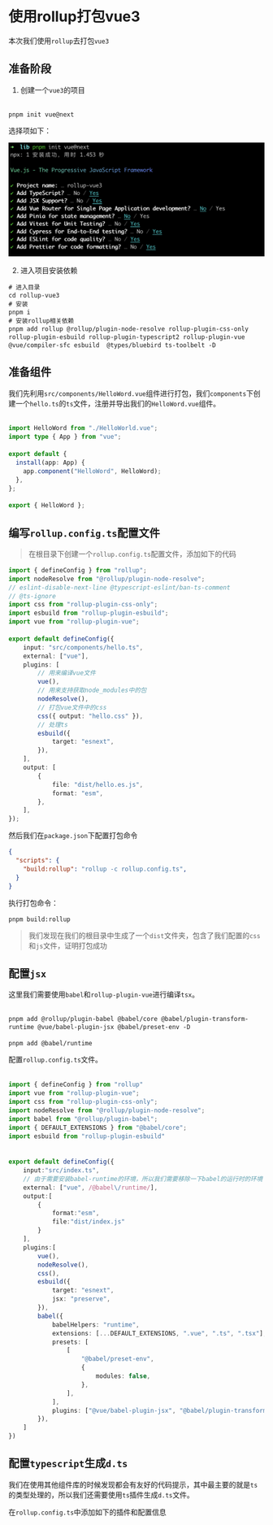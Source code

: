 # 使用rollup打包vue3

本次我们使用`rollup`去打包`vue3`

## 准备阶段

1. 创建一个`vue3`的项目

```shell

pnpm init vue@next

```
选择项如下：

![截屏2022-01-20 下午9.11.55](./assets/1.png)


2. 进入项目安装依赖

```shell
# 进入目录
cd rollup-vue3
# 安装
pnpm i
# 安装rollup相关依赖
pnpm add rollup @rollup/plugin-node-resolve rollup-plugin-css-only rollup-plugin-esbuild rollup-plugin-typescript2 rollup-plugin-vue @vue/compiler-sfc esbuild  @types/bluebird ts-toolbelt -D
```

## 准备组件

我们先利用`src/components/HelloWord.vue`组件进行打包，我们`components`下创建一个`hello.ts`的`ts`文件，注册并导出我们的`HelloWord.vue`组件。

```ts

import HelloWord from "./HelloWorld.vue";
import type { App } from "vue";

export default {
  install(app: App) {
    app.component("HelloWord", HelloWord);
  },
};

export { HelloWord };

```

## 编写`rollup.config.ts`配置文件

> 在根目录下创建一个`rollup.config.ts`配置文件，添加如下的代码

```ts
import { defineConfig } from "rollup";
import nodeResolve from "@rollup/plugin-node-resolve";
// eslint-disable-next-line @typescript-eslint/ban-ts-comment
// @ts-ignore
import css from "rollup-plugin-css-only";
import esbuild from "rollup-plugin-esbuild";
import vue from "rollup-plugin-vue";

export default defineConfig({
    input: "src/components/hello.ts",
    external: ["vue"],
    plugins: [
        // 用来编译vue文件
        vue(),
        // 用来支持获取node_modules中的包
        nodeResolve(),
        // 打包vue文件中的css
        css({ output: "hello.css" }),
        // 处理ts
        esbuild({
            target: "esnext",
        }),
    ],
    output: [
        {
            file: "dist/hello.es.js",
            format: "esm",
        },
    ],
});

```

然后我们在`package.json`下配置打包命令

```json
{
  "scripts": {
    "build:rollup": "rollup -c rollup.config.ts",
  }
}
```

执行打包命令：

```shell
pnpm build:rollup
```

> 我们发现在我们的根目录中生成了一个`dist`文件夹，包含了我们配置的`css`和`js`文件，证明打包成功


## 配置`jsx`

这里我们需要使用`babel`和`rollup-plugin-vue`进行编译`tsx`。

```shell

pnpm add @rollup/plugin-babel @babel/core @babel/plugin-transform-runtime @vue/babel-plugin-jsx @babel/preset-env -D
 
pnpm add @babel/runtime

```

配置`rollup.config.ts`文件。

```ts

import { defineConfig } from "rollup"
import vue from "rollup-plugin-vue";
import css from "rollup-plugin-css-only";
import nodeResolve from "@rollup/plugin-node-resolve";
import babel from "@rollup/plugin-babel";
import { DEFAULT_EXTENSIONS } from "@babel/core";
import esbuild from "rollup-plugin-esbuild"


export default defineConfig({
    input:"src/index.ts",
    // 由于需要安装babel-runtime的环境，所以我们需要移除一下babel的运行时的环境
    external: ["vue", /@babel\/runtime/],
    output:[
        {
            format:"esm",
            file:"dist/index.js"
        }
    ],
    plugins:[
        vue(),
        nodeResolve(),
        css(),
        esbuild({
            target: "esnext",
            jsx: "preserve",
        }),
        babel({
            babelHelpers: "runtime",
            extensions: [...DEFAULT_EXTENSIONS, ".vue", ".ts", ".tsx"],
            presets: [
                [
                    "@babel/preset-env",
                    {
                        modules: false,
                    },
                ],
            ],
            plugins: ["@vue/babel-plugin-jsx", "@babel/plugin-transform-runtime"],
        }),
    ]
})

```


## 配置`typescript`生成`d.ts`

我们在使用其他组件库的时候发现都会有友好的代码提示，其中最主要的就是`ts`的类型处理的，所以我们还需要使用`ts`插件生成`d.ts`文件。

在`rollup.config.ts`中添加如下的插件和配置信息
```ts

```
